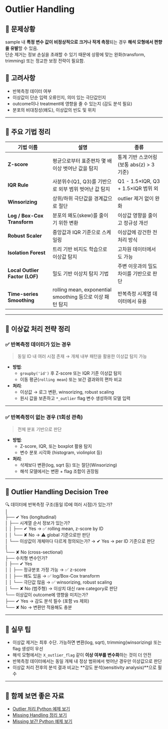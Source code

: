 # Outlier Handling

## 🎯 문제상황
sample 내 **특정 변수 값이 비정상적으로 크거나 작게 측정**되는 경우 **해석 모형에서 편향을 유발**할 수 있음.  
단순 제거는 정보 손실을 초래할 수 있기 때문에 상황에 맞는 완화(transform, trimming) 또는 정교한 보정 전략이 필요함.

## 🔎 고려사항

- 반복측정 데이터 여부
- 이상값이 단순 입력 오류인지, 의미 있는 극단값인지
- outcome이나 treatment에 영향을 줄 수 있는지 (감도 분석 필요)
- 분포의 비대칭성(왜도), 이상값의 빈도 및 위치

---

## 🧠 주요 기법 정리

| 기법 이름                   | 설명                                                      | 종류                                                  |
|----------------------------|-----------------------------------------------------------|-------------------------------------------------------|
| **Z-score**                | 평균으로부터 표준편차 몇 배 이상 벗어난 값을 탐지                             | 통계 기반 스코어링 (보통 abs(z) > 3 기준)                  |
| **IQR Rule**               | 사분위수(Q1, Q3)를 기반으로 외부 범위 벗어난 값 탐지                         | Q1 - 1.5×IQR, Q3 + 1.5×IQR 범위 외                    |
| **Winsorizing**            | 상위/하위 극단값을 경계값으로 절단                                   | outlier 제거 없이 완화                                  |
| **Log / Box-Cox Transform**| 분포의 왜도(skew)를 줄이기 위한 변환                                 | 이상값 영향을 줄이고 정규성 개선                        |
| **Robust Scaler**          | 중앙값과 IQR 기준으로 스케일링                                     | 이상값에 강건한 전처리 방식                            |
| **Isolation Forest**       | 트리 기반 비지도 학습으로 이상값 탐지                                 | 고차원 데이터에서도 가능                               |
| **Local Outlier Factor (LOF)** | 밀도 기반 이상치 탐지 기법                                           | 주변 이웃과의 밀도 차이를 기반으로 판단                  |
| **Time-series Smoothing**  | rolling mean, exponential smoothing 등으로 이상 패턴 탐지                | 반복측정 시계열 데이터에서 유용                         |

---

## 📛 이상값 처리 전략 정리

### ✅ 반복측정 데이터가 있는 경우

> 동일 ID 내 여러 시점 존재 → 개체 내부 패턴을 활용한 이상값 탐지 가능

- **방법**:
  - `groupby('id')` 후 Z-score 또는 IQR 기준 이상값 탐지
  - 이동 평균(`rolling mean`) 또는 보간 결과와의 편차 비교
- **처리**:
  - 이상값 → 로그 변환, winsorizing, robust scaling
  - 원시 값을 보존하고 `*_outlier` flag 변수 생성하여 모델 입력

---

### ✅ 반복측정이 없는 경우 (1회성 관측)

> 전체 분포 기반으로 판단

- **방법**:
  - Z-score, IQR, 또는 boxplot 활용 탐지
  - 변수 분포 시각화 (histogram, violinplot 등)
- **처리**:
  - 삭제보다 변환(log, sqrt 등) 또는 절단(Winsorizing)
  - 해석 모델에서는 변환 + flag 조합이 권장됨

---

## 🌲 Outlier Handling Decision Tree

🔍 데이터에 반복측정 구조(동일 ID에 여러 시점)가 있는가?  
│  
├── ✔ Yes (longitudinal)  
│ ├── 시계열 순서 정보가 있는가?  
│ │ ├── ✔ Yes → ✅ rolling mean, z-score by ID  
│ │ └── ✘ No → ⚠ global 기준으로만 판단  
│ └── 이상값이 개체마다 다르게 정의되는가? → ✔ Yes → per ID 기준으로 판단  
│  
└── ✘ No (cross-sectional)  
├── 수치형 변수인가?  
│ ├── ✔ Yes  
│ │ ├── 정규분포 가정 가능 → ✅ z-score  
│ │ ├── 왜도 있음 → ✅ log/Box-Cox transform  
│ │ └── 극단값 많음 → ✅ winsorizing, robust scaling  
│ └── ✘ No (범주형) → 이상치 대신 rare category로 판단  
└── 이상값이 outcome에 영향을 미치는가?  
├── ✔ Yes → 감도 분석 필수 (포함 vs 제외)  
└── ✘ No → 변환만 적용해도 충분  


---

## 📌 실무 팁

- 이상값 제거는 최후 수단. 가능하면 변환(log, sqrt), trimming(winsorizing) 또는 flag 생성이 우선
- 해석 모형에서는 `X_outlier_flag` 같이 **이상 여부를 변수화**하는 것이 더 안전
- 반복측정 데이터에서는 동일 개체 내 정상 범위에서 벗어난 경우만 이상값으로 판단
- 이상값 처리 전후의 분석 결과 비교는 **감도 분석(sensitivity analysis)**으로 필수

---

## 🔗 함께 보면 좋은 자료

- [Outlier 처리 Python 예제 보기](./outlier_handling_example.ipynb)
- [Missing Handling 정리 보기](./missing_handling.md)
- [Missing 보간 Python 예제 보기](./missing_imputation_example.ipynb)
